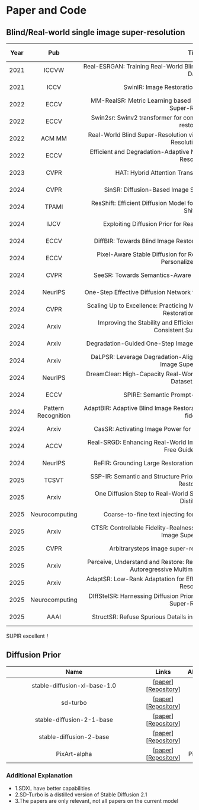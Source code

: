 # Paper and Code


## Blind/Real-world single image super-resolution

|Year<div style="width:20px">|Pub<div style="width:60px">|Title<div style="width:600px">|Links<div style="width:100px">|Arch<div style="width:40px">|Abbreviation<div style="width:40px">|Diffusion Prior <div style="width:40px">
|:---:|:----:|:----:|:----:|:----:|:----:|:----:|
|2021|ICCVW|Real-ESRGAN: Training Real-World Blind Super-Resolution with Pure Synthetic Data|[[paper](https://arxiv.org/pdf/2107.10833)\]\[[code](https://github.com/xinntao/Real-ESRGAN)]|CNN|Real-ESRGAN|-|
|2021|ICCV|SwinIR: Image Restoration Using Swin Transformer|\[[paper](https://arxiv.org/pdf/2108.10257)]\[[code](https://github.com/JingyunLiang/SwinIR)]|ViT|SwinIR|-|
|2022|ECCV|MM-RealSR: Metric Learning based Interactive Modulation for Real-World Super-Resolution|\[[paper](https://arxiv.org/pdf/2205.05065)]\[[code](https://github.com/TencentARC/MM-RealSR)]|CNN|MMRealSR|-|
|2022|ECCV|Swin2sr: Swinv2 transformer for compressed image super-resolution and restoration|\[[paper](https://arxiv.org/pdf/2209.11345)]\[[code](https://github.com/mv-lab/swin2sr)]|Transformer|Swin2sr|-|
|2022|ACM MM|Real-World Blind Super-Resolution via Feature Matching with Implicit High-Resolution Priors|\[[paper](https://arxiv.org/pdf/2202.13142)]\[[code](https://github.com/chaofengc/FeMaSR)]|Transformer|FeMaSR|-|
|2022|ECCV|Efficient and Degradation-Adaptive Network for Real-World Image Super-Resolution|\[[paper](https://www4.comp.polyu.edu.hk/~cslzhang/paper/ECCV2022_DASR.pdf)]\[[code](https://github.com/csjliang/DASR)]|CNN|DASR|-|
|2023|CVPR|HAT: Hybrid Attention Transformer for Image Restoration|\[[paper](https://arxiv.org/abs/2309.05239)]\[[code](https://github.com/XPixelGroup/HAT)]|ViT|HAT|-|
|2024|CVPR |SinSR: Diffusion-Based Image Super-Resolution in a Single Step|\[[paper](https://openaccess.thecvf.com/content/CVPR2024/papers/Wang_SinSR_Diffusion-Based_Image_Super-Resolution_in_a_Single_Step_CVPR_2024_paper.pdf)]\[[code](https://github.com/wyf0912/SinSR/)]|Diffusion|SinSR|-|
|2024|TPAMI |ResShift: Efficient Diffusion Model for Image Super-resolution by Residual Shifting|\[[paper](https://proceedings.neurips.cc/paper_files/paper/2023/file/2ac2eac5098dba08208807b65c5851cc-Paper-Conference.pdf)]\[[code](https://github.com/zsyOAOA/ResShift)]|Diffusion|ResShift|-|
|2024|IJCV |Exploiting Diffusion Prior for Real-World Image Super-Resolution|\[[paper](https://arxiv.org/abs/2305.07015)]\[[code](https://github.com/IceClear/StableSR)]|Diffusion|StableSR|SD2.1/SD-Turbo|
|2024|ECCV|DiffBIR: Towards Blind Image Restoration with Generative Diffusion Prior|\[[paper](https://arxiv.org/pdf/2308.15070)]\[[code](https://github.com/XPixelGroup/DiffBIR)]|Diffusion|DiffBIR|SD2.0/SD2.1|
|2024|ECCV|Pixel-Aware Stable Diffusion for Realistic Image Super-resolution and Personalized Stylization|\[[paper](https://arxiv.org/abs/2308.14469)]\[[code](https://github.com/yangxy/PASD)]|Diffusion|PASD|SD1.5/SDXL|
|2024|CVPR|SeeSR: Towards Semantics-Aware Real-World Image Super-Resolution|\[[paper](https://openaccess.thecvf.com/content/CVPR2024/papers/Wu_SeeSR_Towards_Semantics-Aware_Real-World_Image_Super-Resolution_CVPR_2024_paper.pdf)]\[[code](https://github.com/cswry/SeeSR)]|Diffusion|SeeSR|SD2.0/SD-Turbo|
|2024|NeurIPS|One-Step Effective Diffusion Network for Real-World Image Super-Resolution|\[[paper](https://arxiv.org/pdf/2406.08177)]\[[code](https://github.com/cswry/OSEDiff)]|Diffusion|OSEDiff|SD2.1|
|2024|CVPR|Scaling Up to Excellence: Practicing Model Scaling for Photo-Realistic Image Restoration In the Wild|\[[paper](https://openaccess.thecvf.com/content/CVPR2024/papers/Yu_Scaling_Up_to_Excellence_Practicing_Model_Scaling_for_Photo-Realistic_Image_CVPR_2024_paper.pdf)]\[[code](https://github.com/Fanghua-Yu/SUPIR)]|Diffusion|SUPIR|SDXL|
|2024|Arxiv|Improving the Stability and Efficiency of Diffusion Models for Content Consistent Super-Resolution|\[[paper](https://arxiv.org/pdf/2401.00877)]\[[code](https://github.com/csslc/CCSR?tab=readme-ov-file)]|Diffusion|CCSR  |SD2.1|
|2024|Arxiv|Degradation-Guided One-Step Image Super-Resolution with Diffusion Priors|\[[paper](https://arxiv.org/abs/2409.17058)]\[[code](https://github.com/ArcticHare105/S3Diff)]|Diffusion|S3Diff|SD-Turbo|
|2024|Arxiv|DaLPSR: Leverage Degradation-Aligned Language Prompt for Real-World Image Super-Resolution|\[[paper](https://arxiv.org/pdf/2406.16477)]\[[code](https://github.com/puppy210/DaLPSR)]|Diffusion|DaLPSR|SD2.0|
|2024|NeurIPS |DreamClear: High-Capacity Real-World Image Restoration with Privacy-Safe Dataset Curation|\[[paper](https://arxiv.org/pdf/2410.18666)]\[[code](https://github.com/shallowdream204/DreamClear)]|Diffusion|DreamClear|PixArt-alpha|
|2024|ECCV |SPIRE: Semantic Prompt-Driven Image Restoration|\[[paper](https://arxiv.org/pdf/2312.11595)]\[code]|Diffusion|SPIRE| |
|2024|Pattern Recognition |AdaptBIR: Adaptive Blind Image Restoration with latent diffusion prior for higher fidelity|\[[paper](https://www.sciencedirect.com/science/article/pii/S0031320324004102)]\[code]|Diffusion|AdaptBIR||
|2024|Arxiv |CasSR: Activating Image Power for Real-World Image Super-Resolution|\[[paper](https://arxiv.org/abs/2403.11451)]\[code]|Diffusion|CasSR||
|2024|ACCV |Real-SRGD: Enhancing Real-World Image Super-Resolution with Classifier-Free Guided Diffusion|\[[paper](https://openaccess.thecvf.com/content/ACCV2024/papers/Doi_Real-SRGD_Enhancing_Real-World_Image_Super-Resolution_with_Classifier-Free_Guided_Diffusion_ACCV_2024_paper.pdf)]\[[code](https://github.com/yahoojapan/srgd)]|Diffusion|Real-SRGD||
|2024|NeurIPS |ReFIR: Grounding Large Restoration Models with Retrieval Augmentation|\[[paper](https://arxiv.org/pdf/2410.05601)]\[[code](https://github.com/csguoh/ReFIR)]|Diffusion|ReFIR||
|2025|TCSVT|SSP-IR: Semantic and Structure Priors for Diffusion-based Realistic Image Restoration|\[[paper](https://arxiv.org/abs/2407.03635)]~~\[[code](https://github.com/zyhrainbow/SSP-IR)]~~|Diffusion|SSP-IR|-|
|2025|Arxiv |One Diffusion Step to Real-World Super-Resolution via Flow Trajectory Distillation|\[[paper](https://arxiv.org/pdf/2502.01993)]~~\[[code](https://github.com/JianzeLi-114/FluxSR)]~~|Diffusion|FluxSR|-|
|2025|Neurocomputing |Coarse-to-fine text injecting for realistic image super-resolution|\[[paper](https://www.sciencedirect.com/science/article/pii/S0925231225002632)]\[code]|Diffusion|--||
|2025|Arxiv |CTSR: Controllable Fidelity-Realness Trade-off Distillation for Real-World Image Super Resolution|\[[paper](https://arxiv.org/pdf/2503.14272)]\[code]|Diffusion|CTSR||
|2025|CVPR |Arbitrarysteps image super-resolution via diffusion inversion|\[[paper](https://arxiv.org/pdf/2412.09013)]\[[code](https://github.com/zsyOAOA/InvSR)]|Diffusion|InvSR||
|2025|Arxiv |Perceive, Understand and Restore: Real-World Image Super-Resolution with Autoregressive Multimodal Generative Models|\[[paper](https://arxiv.org/pdf/2503.11073)]\[[code](https://github.com/nonwhy/PURE)]|Diffusion|PURE||
|2025|Arxiv |AdaptSR: Low-Rank Adaptation for Efficient and Scalable Real-World Super-Resolution|\[[paper](https://arxiv.org/pdf/2503.07748)]\[[code](https://github.com/mandalinadagi/AdaptSR)]|Transformer|AdaptSR||
|2025|Neurocomputing |DIffSteISR: Harnessing Diffusion Prior for Superior Real-world Stereo Image Super-Resolution|\[[paper](https://arxiv.org/pdf/2408.07516)]\[code]|Diffusion|DIffSteISR||
|2025|AAAI |StructSR: Refuse Spurious Details in Real-World Image Super-Resolution|\[[paper](https://arxiv.org/pdf/2501.05777)]\[[code](https://github.com/LYCEXE/StructSR)]|Diffusion|StructSR||

SUPIR excellent！

## Diffusion Prior 
|Name<div style="width:350px">|Links<div style="width:100px">|Abbreviation<div style="width:45px">|
|:---:|:----:|:----:|
|stable-diffusion-xl-base-1.0  |\[[paper](https://arxiv.org/abs/2108.01073)]\[[Repository](https://huggingface.co/stabilityai/stable-diffusion-xl-base-1.0)]|SDXL|
|sd-turbo |\[[paper](https://static1.squarespace.com/static/6213c340453c3f502425776e/t/65663480a92fba51d0e1023f/1733935148453/adversarial_diffusion_distillation.pdf)]\[[Repository](https://huggingface.co/stabilityai/sd-turbo)]|sd-turbo|
|stable-diffusion-2-1-base |\[[paper](https://arxiv.org/pdf/2112.10752)]\[[Repository](https://huggingface.co/stabilityai/stable-diffusion-2-1-base)]|SD2.1|
|stable-diffusion-2-base|\[[paper](https://arxiv.org/pdf/2112.10752)]\[[Repository](https://huggingface.co/stabilityai/stable-diffusion-2-base)]|SD2.0|
|PixArt-alpha |\[[paper](https://arxiv.org/abs/2310.00426)]\[[Repository](https://huggingface.co/PixArt-alpha/PixArt-alpha/tree/main)]|PixArt-alpha|



### Additional Explanation
- 1.SDXL have better capabilities
- 2.SD-Turbo is a distilled version of Stable Diffusion 2.1
- 3.The papers are only relevant, not all papers on the current model







